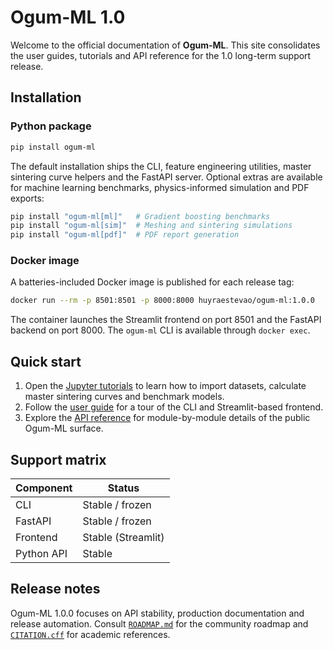 # Ogum-ML 1.0

Welcome to the official documentation of **Ogum-ML**. This site consolidates the
user guides, tutorials and API reference for the 1.0 long-term support release.

## Installation

### Python package

```bash
pip install ogum-ml
```

The default installation ships the CLI, feature engineering utilities, master
sintering curve helpers and the FastAPI server. Optional extras are available
for machine learning benchmarks, physics-informed simulation and PDF exports:

```bash
pip install "ogum-ml[ml]"   # Gradient boosting benchmarks
pip install "ogum-ml[sim]"  # Meshing and sintering simulations
pip install "ogum-ml[pdf]"  # PDF report generation
```

### Docker image

A batteries-included Docker image is published for each release tag:

```bash
docker run --rm -p 8501:8501 -p 8000:8000 huyraestevao/ogum-ml:1.0.0
```

The container launches the Streamlit frontend on port 8501 and the FastAPI
backend on port 8000. The `ogum-ml` CLI is available through `docker exec`.

## Quick start

1. Open the [Jupyter tutorials](tutorials/) to learn how to import datasets,
   calculate master sintering curves and benchmark models.
2. Follow the [user guide](./user_guide.md) for a tour of the CLI and
   Streamlit-based frontend.
3. Explore the [API reference](api_reference/) for module-by-module details of
   the public Ogum-ML surface.

## Support matrix

| Component  | Status             |
| ---------- | ------------------ |
| CLI        | Stable / frozen    |
| FastAPI    | Stable / frozen    |
| Frontend   | Stable (Streamlit) |
| Python API | Stable             |

## Release notes

Ogum-ML 1.0.0 focuses on API stability, production documentation and release
automation. Consult [`ROADMAP.md`](../ROADMAP.md) for the community roadmap and
[`CITATION.cff`](../CITATION.cff) for academic references.
